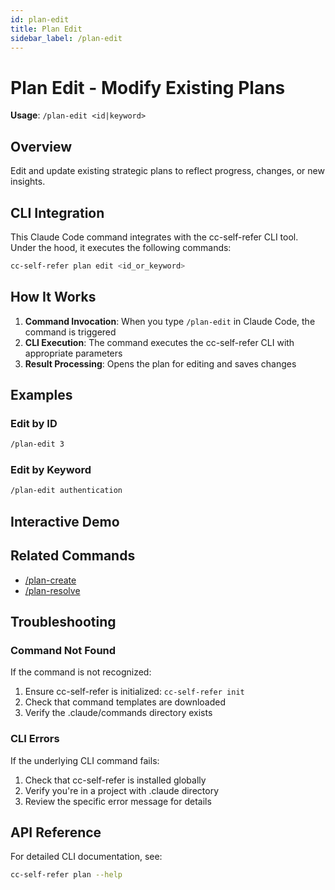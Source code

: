 ```yaml
---
id: plan-edit
title: Plan Edit
sidebar_label: /plan-edit
---
```


# Plan Edit - Modify Existing Plans

**Usage**: `/plan-edit <id|keyword>`

## Overview

Edit and update existing strategic plans to reflect progress, changes, or new insights.

## CLI Integration

This Claude Code command integrates with the cc-self-refer CLI tool. Under the hood, it executes the following commands:

```bash
cc-self-refer plan edit <id_or_keyword>
```

## How It Works

1. **Command Invocation**: When you type `/plan-edit` in Claude Code, the command is triggered
2. **CLI Execution**: The command executes the cc-self-refer CLI with appropriate parameters
3. **Result Processing**: Opens the plan for editing and saves changes

## Examples

### Edit by ID

```bash
/plan-edit 3
```

### Edit by Keyword

```bash
/plan-edit authentication
```

## Interactive Demo

<CommandDemo command="plan-edit" />

## Related Commands

- [/plan-create](/docs/commands/plan-create)
- [/plan-resolve](/docs/commands/plan-resolve)

## Troubleshooting

### Command Not Found

If the command is not recognized:

1. Ensure cc-self-refer is initialized: `cc-self-refer init`
2. Check that command templates are downloaded
3. Verify the .claude/commands directory exists

### CLI Errors

If the underlying CLI command fails:

1. Check that cc-self-refer is installed globally
2. Verify you're in a project with .claude directory
3. Review the specific error message for details

## API Reference

For detailed CLI documentation, see:

```bash
cc-self-refer plan --help
```